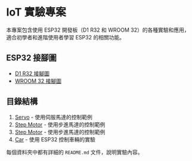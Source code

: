 # IoT 實驗專案

本專案包含使用 ESP32 開發板（D1 R32 和 WROOM 32）的各種實驗和應用，適合初學者和進階使用者學習 ESP32 的相關功能。

## ESP32 接腳圖

- [D1 R32 接腳圖](./images/d1_r32_pinout.png)
- [WROOM 32 接腳圖](./images/wroom_32_pinout.png)

## 目錄結構

1. [Servo](./IoT_project/servo_motor) - 使用伺服馬達的控制範例
2. [Step Motor](./IoT_project/step_motor) - 使用步進馬達的控制範例
3. [Step Motor](./IoT_project/relay) - 使用步進馬達的控制範例
4. [Car](./IoT_project/car_xbox) - 使用 ESP32 控制車輛的實驗

每個資料夾中都有詳細的 `README.md` 文件，說明實驗內容。
